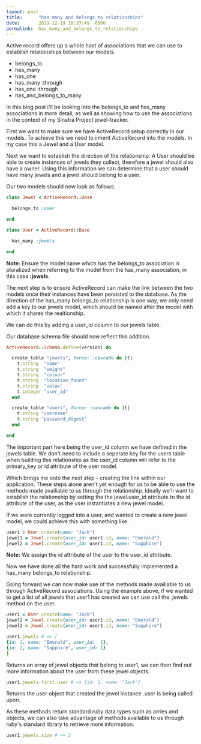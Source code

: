 ```yaml
---
layout: post
title:      "has_many and belongs_to relationships"
date:       2019-12-19 10:37:49 -0500
permalink:  has_many_and_belongs_to_relationships
---
```



Active record offers up a whole host of associations that we can use to establish relationships between our models.

* belongs_to
* has_many
* has_one
* has_many :through
* has_one :through
* has_and_belongs_to_many

In this blog post i'll be looking into the belongs_to and has_many associations in more detail, as well as showing how to use the associations in the context of my Sinatra Project  jewel-tracker.

First we want to make sure we have ActiveRecord setup correctly in our models. To achieve this we need to inherit ActiveRecord into the models. In my case this a Jewel and a User model.

Next we want to establish the direction of the relationship. A User should be able to create instances of jewels they collect, therefore a jewel should also have a owner. Using this information we can determine that a user should have many jewels and a jewel should belong to a user.

Our two models should now look as follows.

```ruby
class Jewel < ActiveRecord::Base

  belongs_to :user

end
```

```ruby
class User < ActiveRecord::Base

  has_many :jewels

end	
```

**Note:** Ensure the model name which has the belongs_to association is pluralized when referring to the model from the has_many association, in this case **:jewels**.

The next step is to ensure ActiveRecord can make the link between the two models once their instances have been persisted to the database.  As the direction of the has_many belongs_to relationship is one way, we only need add a key to our jewels model, which should be named after the model with which it shares the realtionship. 

We can do this by adding a user_id column to our jewels table.

Our database schema file should now reflect this addition.

```ruby
ActiveRecord::Schema.define(version) do

  create_table "jewels", force: :cascade do |t|
    t.string  "name"
    t.string  "weight"
    t.string  "colour"
    t.string  "location_found"
    t.string  "value"
    t.integer "user_id"
  end

  create_table "users", force: :cascade do |t|
    t.string "username"
    t.string "password_digest"
  end

end	
```

The important part here being the user_id column we have defined in the jewels table. We don't need to include a seperate key for the users table when building this relationship as the user_id column will refer to the primary_key  or id attribute of the user model.

Which brings me onto the next step - creating the link within our application. These steps alone aren't yet enough for us to be able to use the methods made availiable to us through the relationship. Ideally we'll want  to establish the relationship by setting the the jewel.user_id attribute to the id attribute of the user, as the user instantiates a new jewel model.

If we were currently logged into a user, and wanted to create a new jewel model, we could achieve this with something like.

```ruby
user1 = User.create(name: "Jack")
jewel1 = Jewel.create(user_id: user1.id, name: "Emerald")
jewel2 = Jewel.create(user_id: user1.id, name: "Sapphire")
```

**Note:** We assign the id attribute of the user to the user_id attribute.

Now we have done all the hard work and successfully implemented a has_many belongs_to relationship.

Going forward we can now make use of the methods made availiable to us through ActiveRecord associations. Using the example above, if we wanted to get a list of all jewels that user1 has created we can use call the .jewels method on the user.

```ruby
user1 = User.create(name: "Jack")
jewel1 = Jewel.create(user_id: user1.id, name: "Emerald")
jewel2 = Jewel.create(user_id: user1.id, name: "Sapphire")

user1.jewels # => [
{id: 1, name: "Emerald", user_id:  1},
{id: 2, name: "Sapphire", user_id: 1}
]
```

Returns an array of jewel objects that belong to user1, we can then find out more information about the user from these jewel objects.

```ruby
user1.jewels.first.user # => {id: 1, name: "Jack"}
```

Returns the user object that created the jewel instance .user is being called upon.

As these methods return standard ruby data types such as arries and objects, we can also take advantage of methods available to us through ruby's standard library to retrieve more information.

```ruby
user1.jewels.size # => 2
```











